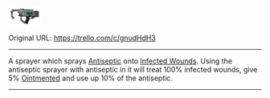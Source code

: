 ![sprayer.png\|200](./Antiseptic%20Sprayer%20-%20Attachments/6718845db30472d958dd7d0c.png)

Original URL: https://trello.com/c/gnudHdH3

---

A sprayer which sprays [Antiseptic](Antiseptic.md) onto [Infected Wounds](../Any%20bodypart/Infected%20Wounds.md). Using the antiseptic sprayer with antiseptic in it will treat 100% infected wounds, give 5% [Ointmented](../Any%20bodypart/Ointmented.md) and use up 10% of the antiseptic.

---

